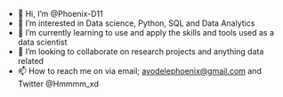 - 👋 Hi, I’m @Phoenix-D11
- 👀 I’m interested in Data science, Python, SQL and Data Analytics
- 🌱 I’m currently learning to use and apply the skills and tools used as a data scientist
- 💞️ I’m looking to collaborate on research projects and anything data related
- 📫 How to reach me on via email; ayodelephoenix@gmail.com and Twitter @Hmmmm_xd

<!---
Phoenix-D11/Phoenix-D11 is a ✨ special ✨ repository because its `README.md` (this file) appears on your GitHub profile.
You can click the Preview link to take a look at your changes.
--->
